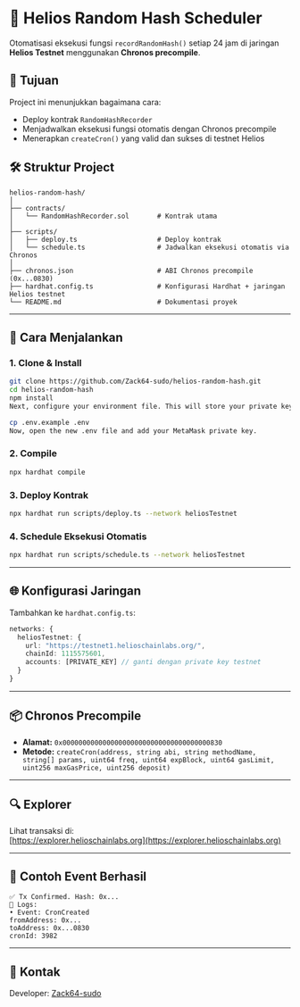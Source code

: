 # 🔁 Helios Random Hash Scheduler

Otomatisasi eksekusi fungsi `recordRandomHash()` setiap 24 jam di jaringan **Helios Testnet** menggunakan **Chronos precompile**.

## 🧠 Tujuan
Project ini menunjukkan bagaimana cara:
- Deploy kontrak `RandomHashRecorder`
- Menjadwalkan eksekusi fungsi otomatis dengan Chronos precompile
- Menerapkan `createCron()` yang valid dan sukses di testnet Helios

## 🛠 Struktur Project
```
helios-random-hash/
│
├── contracts/
│   └── RandomHashRecorder.sol       # Kontrak utama
│
├── scripts/
│   ├── deploy.ts                    # Deploy kontrak
│   └── schedule.ts                  # Jadwalkan eksekusi otomatis via Chronos
│
├── chronos.json                     # ABI Chronos precompile (0x...0830)
├── hardhat.config.ts                # Konfigurasi Hardhat + jaringan Helios testnet
└── README.md                        # Dokumentasi proyek
```

---

## 🚀 Cara Menjalankan

### 1. Clone & Install
```bash
git clone https://github.com/Zack64-sudo/helios-random-hash.git
cd helios-random-hash
npm install
Next, configure your environment file. This will store your private key for deploying the contract.

cp .env.example .env
Now, open the new .env file and add your MetaMask private key.
```

### 2. Compile
```bash
npx hardhat compile
```

### 3. Deploy Kontrak
```bash
npx hardhat run scripts/deploy.ts --network heliosTestnet
```

### 4. Schedule Eksekusi Otomatis
```bash
npx hardhat run scripts/schedule.ts --network heliosTestnet
```

---

## 🌐 Konfigurasi Jaringan

Tambahkan ke `hardhat.config.ts`:

```ts
networks: {
  heliosTestnet: {
    url: "https://testnet1.helioschainlabs.org/",
    chainId: 1115575601,
    accounts: [PRIVATE_KEY] // ganti dengan private key testnet
  }
}
```

---

## 📦 Chronos Precompile

- **Alamat:** `0x0000000000000000000000000000000000000830`
- **Metode:** `createCron(address, string abi, string methodName, string[] params, uint64 freq, uint64 expBlock, uint64 gasLimit, uint256 maxGasPrice, uint256 deposit)`

---

## 🔍 Explorer

Lihat transaksi di:  
[https://explorer.helioschainlabs.org](https://explorer.helioschainlabs.org)

---

## 📜 Contoh Event Berhasil

```
✅ Tx Confirmed. Hash: 0x...
📜 Logs:
• Event: CronCreated
fromAddress: 0x...
toAddress: 0x...0830
cronId: 3982
```

---

## 📧 Kontak
Developer: [Zack64-sudo](https://github.com/Zack64-sudo)
